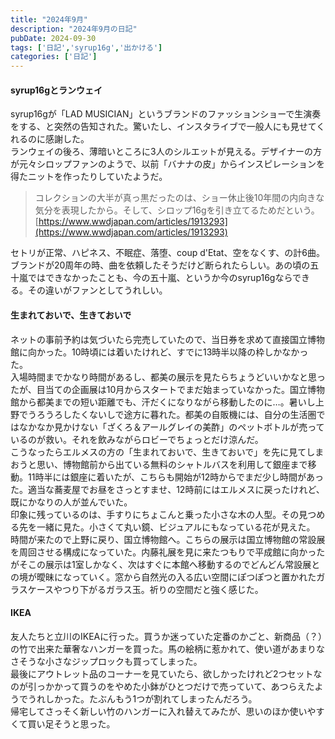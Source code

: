 ```yaml
---
title: "2024年9月"
description: "2024年9月の日記"
pubDate: 2024-09-30
tags: ['日記','syrup16g','出かける']
categories: ['日記']
---
```


#### syrup16gとランウェイ
syrup16gが「LAD MUSICIAN」というブランドのファッションショーで生演奏をする、と突然の告知された。驚いたし、インスタライブで一般人にも見せてくれるのに感謝した。  
ランウェイの後ろ、薄暗いところに3人のシルエットが見える。デザイナーの方が元々シロップファンのようで、以前「バナナの皮」からインスピレーションを得たニットを作ったりしていたようだ。  

>コレクションの大半が真っ黒だったのは、ショー休止後10年間の内向きな気分を表現したから。そして、シロップ16gを引き立てるためだという。
>[https://www.wwdjapan.com/articles/1913293](https://www.wwdjapan.com/articles/1913293)

セトリが正常、ハピネス、不眠症、落堕、coup d'Etat、空をなくす、の計6曲。
ブランドが20周年の時、曲を依頼したそうだけど断られたらしい。あの頃の五十嵐ではできなかったことも、今の五十嵐、というか今のsyrup16gならできる。その違いがファンとしてうれしい。

#### 生まれておいで、生きておいで
ネットの事前予約は気づいたら完売していたので、当日券を求めて直接国立博物館に向かった。10時頃には着いたけれど、すでに13時半以降の枠しかなかった。  
入場時間までかなり時間があるし、都美の展示を見たらちょうどいいかなと思ったが、目当ての企画展は10月からスタートでまだ始まっていなかった。国立博物館から都美までの短い距離でも、汗だくになりながら移動したのに…。暑いし上野でうろうろしたくないしで途方に暮れた。都美の自販機には、自分の生活圏ではなかなか見かけない「ざくろ＆アールグレイの美酢」のペットボトルが売っているのが救い。それを飲みながらロビーでちょっとだけ涼んだ。  
こうなったらエルメスの方の「生まれておいで、生きておいで」を先に見てしまおうと思い、博物館前から出ている無料のシャトルバスを利用して銀座まで移動。11時半には銀座に着いたが、こちらも開始が12時からでまだ少し時間があった。適当な蕎麦屋でお昼をさっとすませ、12時前にはエルメスに戻ったけれど、既にかなりの人が並んでいた。  
印象に残っているのは、手すりにちょこんと乗った小さな木の人型。その見つめる先を一緒に見た。小さくて丸い鏡、ビジュアルにもなっている花が見えた。
時間が来たので上野に戻り、国立博物館へ。こちらの展示は国立博物館の常設展を周回させる構成になっていた。内藤礼展を見に来たつもりで平成館に向かったがそこの展示は1室しかなく、次はすぐに本館へ移動するのでどんどん常設展との境が曖昧になっていく。窓から自然光の入る広い空間にぽつぽつと置かれたガラスケースやつり下がるガラス玉。祈りの空間だと強く感じた。


#### IKEA
友人たちと立川のIKEAに行った。買うか迷っていた定番のかごと、新商品（？）の竹で出来た華奢なハンガーを買った。馬の絵柄に惹かれて、使い道があまりなさそうな小さなジップロックも買ってしまった。  
最後にアウトレット品のコーナーを見ていたら、欲しかったけれど2つセットなのが引っかかって買うのをやめた小鉢がひとつだけで売っていて、あつらえたようでうれしかった。たぶんもう1つが割れてしまったんだろう。  
帰宅してさっそく新しい竹のハンガーに入れ替えてみたが、思いのほか使いやすくて買い足そうと思った。



